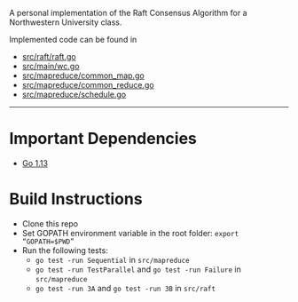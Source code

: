 A personal implementation of the Raft Consensus Algorithm for a Northwestern University class.

Implemented code can be found in
* [src/raft/raft.go](https://github.com/Faraaz-Beyabani/NU-Raft-Consensus/blob/master/src/raft/raft.go)
* [src/main/wc.go](https://github.com/Faraaz-Beyabani/NU-Raft-Consensus/blob/master/src/main/wc.go)
* [src/mapreduce/common_map.go](https://github.com/Faraaz-Beyabani/NU-Raft-Consensus/blob/master/src/mapreduce/common_map.go)
* [src/mapreduce/common_reduce.go](https://github.com/Faraaz-Beyabani/NU-Raft-Consensus/blob/master/src/mapreduce/common_reduce.go)
* [src/mapreduce/schedule.go](https://github.com/Faraaz-Beyabani/NU-Raft-Consensus/blob/master/src/mapreduce/schedule.go)

---

# Important Dependencies
* [Go 1.13](https://golang.org/dl/)

# Build Instructions
* Clone this repo
* Set GOPATH environment variable in the root folder: `export “GOPATH=$PWD”`
* Run the following tests:
  * `go test -run Sequential` in `src/mapreduce`
  * `go test -run TestParallel` and `go test -run Failure` in `src/mapreduce`
  * `go test -run 3A` and `go test -run 3B` in `src/raft`
